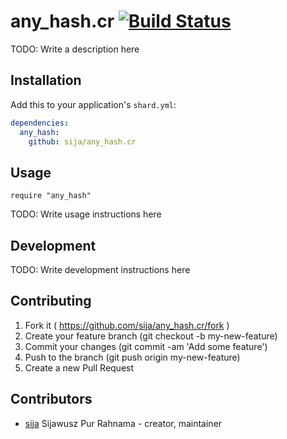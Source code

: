 # any_hash.cr [![Build Status](https://travis-ci.org/Sija/any_hash.cr.svg?branch=master)](https://travis-ci.org/Sija/any_hash.cr)

TODO: Write a description here

## Installation

Add this to your application's `shard.yml`:

```yaml
dependencies:
  any_hash:
    github: sija/any_hash.cr
```

## Usage

```crystal
require "any_hash"
```

TODO: Write usage instructions here

## Development

TODO: Write development instructions here

## Contributing

1. Fork it ( https://github.com/sija/any_hash.cr/fork )
2. Create your feature branch (git checkout -b my-new-feature)
3. Commit your changes (git commit -am 'Add some feature')
4. Push to the branch (git push origin my-new-feature)
5. Create a new Pull Request

## Contributors

- [sija](https://github.com/sija) Sijawusz Pur Rahnama - creator, maintainer
